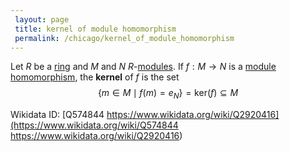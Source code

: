 ```yaml
---
 layout: page
 title: kernel of module homomorphism
 permalink: /chicago/kernel_of_module_homomorphism
---
```

Let $R$ be a [ring](https://mathgloss.github.io/MathGloss/ring) and $M$ and $N$ $R$-[modules](https://mathgloss.github.io/MathGloss/module_over_a_ring). If $f:M\to N$ is a [module homomorphism](https://mathgloss.github.io/MathGloss/module_homomorphism), the **kernel** of $f$ is the set $$\{m\in M\mid f(m) = e_N\}=\text{ker}(f)\subseteq M$$

Wikidata ID: [Q574844
https://www.wikidata.org/wiki/Q2920416](https://www.wikidata.org/wiki/Q574844
https://www.wikidata.org/wiki/Q2920416)